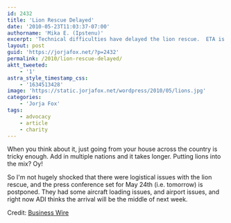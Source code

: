 ```yaml
---
id: 2432
title: 'Lion Rescue Delayed'
date: '2010-05-23T11:03:37-07:00'
authorname: 'Mika E. (Ipstenu)'
excerpt: 'Technical difficulties have delayed the lion rescue.  ETA is later this week, rather than Monday.'
layout: post
guid: 'https://jorjafox.net/?p=2432'
permalink: /2010/lion-rescue-delayed/
aktt_tweeted:
    - '1'
astra_style_timestamp_css:
    - '1634513428'
image: 'https://static.jorjafox.net/wordpress/2010/05/lions.jpg'
categories:
    - 'Jorja Fox'
tags:
    - advocacy
    - article
    - charity
---
```


When you think about it, just going from your house across the country is tricky enough.  Add in multiple nations and it takes longer.  Putting lions into the mix? Oy!

So I'm not hugely shocked that there were logistical issues with the lion rescue, and the press conference set for May 24th (i.e. tomorrow) is postponed.  They had some aircraft loading issues, and airport issues, and right now ADI thinks the arrival will be the middle of next week.

Credit: <a href="http://www.businesswire.com/portal/site/home/permalink/?ndmViewId=news_view&newsId=20100521006201&newsLang=en">Business Wire</a>
